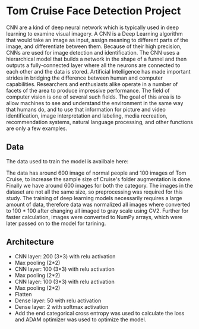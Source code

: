 # Tom Cruise Face Detection Project
CNN are a kind of deep neural network which is typically used in deep learning to examine visual imagery. A CNN is a Deep Learning  algorithm that  would take an  image as  input, assign meaning to different parts of the image, and differentiate between them. Because of their high precision, CNNs are used for image  detection and identification. The CNN  uses a hierarchical model that builds a network in the shape of a funnel and then outputs a fully-connected layer where all the neurons are connected to  each other and the data is  stored. Artificial Intelligence  has  made  important  strides  in  bridging  the difference  between  human  and  computer  capabilities. Researchers and enthusiasts alike operate in a number of facets of  the  area  to produce  impressive performance. The  field of computer vision is one of several such fields. The goal of this area is to allow machines to see and understand the environment in the same way that humans do, and to use that information for picture  and  video  identification,  image  interpretation  and labeling,  media recreation,  recommendation  systems,  natural language  processing,  and  other  functions  are  only  a  few examples.
## Data
The data used to train the model is availbale here: 

The data has around 600 image of normal people and 100 images of Tom Cruise, to increase the sample size of Cruise's folder augmentation is done. Finally we have around 600 images for both the category. The  images  in  the dataset  are  not  all  the  same  size,  so preprocessing was required for this study. The training of deep learning models necessarily requires a large amount of data, therefore data was normalized all images where converted to 100 * 100 after changing all imaged to gray scale using CV2. Further for faster calculation, images were converted to NumPy arrays, which were later passed on to the model for tarining. 

## Architecture 
* CNN layer: 200 (3*3) with relu activation
* Max pooling (2*2)
* CNN layer: 100 (3*3) with relu activation
* Max pooling (2*2)
* CNN layer: 100 (3*3) with relu activation
* Max pooling (2*2)
* Flatten
* Dense layer: 50 with relu activation
* Dense layer: 2 with softmax activation
* Add the end categorical cross entropy was used to calculate the loss and ADAM optimizer was used to optimize the model.
